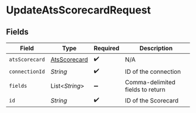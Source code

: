 # UpdateAtsScorecardRequest


## Fields

| Field                                               | Type                                                | Required                                            | Description                                         |
| --------------------------------------------------- | --------------------------------------------------- | --------------------------------------------------- | --------------------------------------------------- |
| `atsScorecard`                                      | [AtsScorecard](../../models/shared/AtsScorecard.md) | :heavy_check_mark:                                  | N/A                                                 |
| `connectionId`                                      | *String*                                            | :heavy_check_mark:                                  | ID of the connection                                |
| `fields`                                            | List\<*String*>                                     | :heavy_minus_sign:                                  | Comma-delimited fields to return                    |
| `id`                                                | *String*                                            | :heavy_check_mark:                                  | ID of the Scorecard                                 |